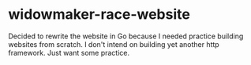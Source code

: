 # widowmaker-race-website

Decided to rewrite the website in Go because I needed practice building websites from scratch. 
I don't intend on building yet another http framework. Just want some practice.
